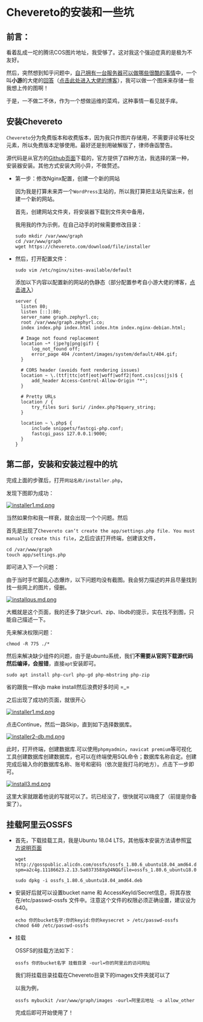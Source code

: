 # Chevereto的安装和一些坑


## 前言：

看着乱成一坨的腾讯COS图片地址，我受够了。这对我这个强迫症真的是极为不友好。

然后，突然想到知乎问题中，[自己拥有一台服务器可以做哪些很酷的事情](https://www.zhihu.com/question/40854395/answer/379997699)中，一个叫**小游**的大佬的[回答](
https://www.zhihu.com/question/40854395/answer/728324567)（[点击此处进入大佬的博客](https://xiaoyou66.com/)），我可以做一个图床来存储一些我想上传的图啊！

于是，一不做二不休，作为一个想做运维的菜鸡，这种事情一看见就手痒。

## 安装Chevereto

`Chevereto`分为免费版本和收费版本，因为我只作图片存储用，不需要评论等社交元素，所以免费版本足够使用。最好还是别用破解版了，律师~~含~~函警告。

源代码是从官方的[Github页面](https://github.com/Chevereto/Chevereto-Free)下载的，官方提供了四种方法，我选择的第一种，安装器安装。其他方式安装大同小异，不做赘述。

- 第一步：修改Nginx配置，创建一个新的网站

  因为我是打算未来弄一个`WordPress`主站的，所以我打算把主站先留出来，创建一个新的网站。

  首先，创建网站文件夹，将安装器下载到文件夹中备用，
  
  我用我的作为示例，在自己动手的时候需要修改目录：

  ```shell
  sudo mkdir /var/www/graph
  cd /var/www/graph
  wget https://chevereto.com/download/file/installer
  ```
  
- 然后，打开配置文件：

  ```shell
  sudo vim /etc/nginx/sites-available/default
  ```

  添加以下内容以配置新的网站的伪静态（部分配置参考自小游大佬的博客，[点击进入](https://xiaoyou66.com/archives/774)）

  ```Nginx
  server {
	listen 80;
	listen [::]:80;
	server_name graph.zephyrl.co;
	root /var/www/graph.zephyrl.co;
    index index.php index.html index.htm index.nginx-debian.html;

    # Image not found replacement
    location ~* (jpe?g|png|gif) {
        log_not_found off;
        error_page 404 /content/images/system/default/404.gif;
    }

    # CORS header (avoids font rendering issues)
    location ~ \.(ttf|ttc|otf|eot|woff|woff2|font.css|css|js)$ {
        add_header Access-Control-Allow-Origin "*";
    }

    # Pretty URLs
    location / {
        try_files $uri $uri/ /index.php?$query_string;
    }

    location ~ \.php$ {
        include snippets/fastcgi-php.conf;
        fastcgi_pass 127.0.0.1:9000;
	}
  }
  ```

## 第二部，安装和安装过程中的坑

完成上面的步骤后，打开`网站名称/installer.php`，

发现下图即为成功：

[![installer1.md.png](http://graph.zephyrl.co/images/2019/08/24/installer1.md.png)](http://graph.zephyrl.co/image/PCD)

当然如果你和我一样衰，就会出现一个个问题。然后

首先是出现了`Chevereto can’t create the app/settings.php file. You must manually create this file`，之后应该打开终端，创建该文件，

```shell
cd /var/www/graph
touch app/settings.php
```

即可进入下一个问题：

由于当时手忙脚乱心态爆炸，以下问题均没有截图。我会努力描述的并且尽量找到找一些网上的图片，侵删。

[![installqus.md.png](http://graph.zephyrl.co/images/2019/08/24/installqus.md.png)](http://graph.zephyrl.co/image/gwF)

大概就是这个页面，我的还多了缺少curl、zip、libdb的提示，实在找不到图，只能自己描述一下。

先来解决权限问题：

```shell
chmod -R 775 ./*
```

然后来解决缺少组件的问题，由于是ubuntu系统，我们**不需要从官网下载源代码然后编译，会报错**，直接`apt`安装即可。

```shell
sudo apt install php-curl php-gd php-mbstring php-zip
```

省的跟我一样xjb make install然后浪费好多时间 =_=

之后出现了成功的页面，就很开心

[![installer1.md.png](http://graph.zephyrl.co/images/2019/08/24/installer1.md.png)](http://graph.zephyrl.co/image/PCD)

点击Continue，然后一路Skip，直到如下选择数据库。

[![installer2-db.md.png](http://graph.zephyrl.co/images/2019/08/24/installer2-db.md.png)](http://graph.zephyrl.co/image/RZd)

此时，打开终端，创建数据库.可以使用`phpmyadmin`，`navicat premium`等可视化工具创建数据库创建数据库，也可以在终端使用SQL命令；数据库名称自定。创建完成后输入你的数据库名称、账号和密码（依次是我打马的地方）。点击下一步即可。

[![install3.md.png](http://graph.zephyrl.co/images/2019/08/24/install3.md.png)](http://graph.zephyrl.co/image/qQG)

这里大家就跟着他说的写就可以了。坑已经没了，很快就可以嗨皮了（前提是你备案了）。

## 挂载阿里云OSSFS

- 首先，下载挂载工具，我是Ubuntu 18.04 LTS，其他版本安装方法请参照[官方说明页面](https://help.aliyun.com/document_detail/32196.html)

  ```shell
  wget http://gosspublic.alicdn.com/ossfs/ossfs_1.80.6_ubuntu18.04_amd64.deb?spm=a2c4g.11186623.2.13.5a037358XgQ4NQ&file=ossfs_1.80.6_ubuntu18.04_amd64.deb

  sudo dpkg -i ossfs_1.80.6_ubuntu18.04_amd64.deb
  ```

- 安装好后就可以设置bucket name 和 AccessKeyId/Secret信息，将其存放在/etc/passwd-ossfs 文件中。注意这个文件的权限必须正确设置，建议设为640。

  ```shell
  echo 你的bucket名字:你的keyid:你的keysecret > /etc/passwd-ossfs
  chmod 640 /etc/passwd-ossfs
  ```

- 挂载

  OSSFS的挂载方法如下：

  ```shell
  ossfs 你的bucket名字 挂载目录 -ourl=你的阿里云的访问网址
  ```
  
  我们将挂载目录挂载在Chevereto目录下的images文件夹就可以了

  以我为例，
  ```shell
  ossfs mybuckit /var/www/graph/images -ourl=阿里云地址 -o allow_other 
  ```

  完成后即可开始使用了！

